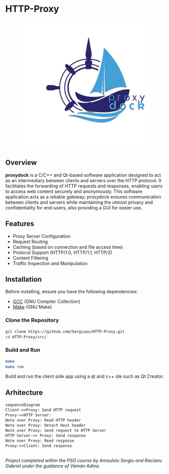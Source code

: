 # HTTP-Proxy

<p align="center">
  <img src="https://github.com/Sergiuas/HTTP-Proxy/blob/main/proxydock.png?raw=true" alt="alt text" width="400" height="400">
</p>


## Overview

**proxydock** is a C/C++ and Qt-based software application designed to act as an intermediary between clients and servers over the HTTP protocol. It facilitates the forwarding of HTTP requests and responses, enabling users to access web content securely and anonymously. This software application acts as a reliable gateway; proxydock ensures communication between clients and servers while maintaining the utmost privacy and confidentiality for end-users, also providing a GUI for easier use.

## Features
- Proxy Server Configuration
- Request Routing 
- Caching (based on connection and file access time)
- Protocol Support (HTTP/1.0, HTTP/1.1, HTTP/2)
- Content Filtering
- Traffic Inspection and Manipulation

## Installation

Before installing, ensure you have the following dependencies:

- [GCC](https://gcc.gnu.org/) (GNU Compiler Collection)
- [Make](https://www.gnu.org/software/make/) (GNU Make)

### Clone the Repository

```bash
git clone https://github.com/Sergiuas/HTTP-Proxy.git
cd HTTP-Proxy/src/
```

### Build and Run
```bash
make
make run
```
Build and run the client side app using a qt and c++ ide such as Qt Creator.


## Arhitecture

```mermaid
sequenceDiagram
Client->>Proxy: Send HTTP request
Proxy->>HTTP Server: 
Note over Proxy: Read HTTP header
Note over Proxy: Detect Host header
Note over Proxy: Send request to HTTP Server
HTTP Server->> Proxy: Send response
Note over Proxy: Read response
Proxy->>Client: Send response
```

##
_Project completed within the PSO course by Amzuloiu Sergiu and Racianu Gabriel under the guidance of Vaman Adina._
